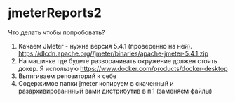 # jmeterReports2
Что делать чтобы попробовать? 
1. Качаем JMeter - нужна версия 5.4.1 (проверенно на ней). https://dlcdn.apache.org//jmeter/binaries/apache-jmeter-5.4.1.zip
2. На машинке где будете разворачивать окружение должен стоять докер. Я использую https://www.docker.com/products/docker-desktop
3. Вытягиваем репозиторий к себе
4. Содержимое папки jmeter копируем в скаченный и разархивированнный вами дистрибутив в п.1 (заменяем файлы)

